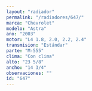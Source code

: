 ```yaml
---
layout: "radiador"
permalink: "/radiadores/647/"
marca: "Chevrolet"
modelo: "Astra"
ano: "2003"
motor: "L4 1.8, 2.0, 2.2, 2.4"
transmision: "Estándar"
parte: "M-555"
clima: "Con clima"
alto: "23 5/8"
ancho: "14 3/4"
observaciones: ""
id: "647"
---
```


